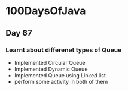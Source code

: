 # 100DaysOfJava

## Day 67

### Learnt about differenet types of Queue

* Implemented Circular Queue
* Implemented Dynamic Queue
* Implemented Queue using Linked list
* perform some activity in both of them
